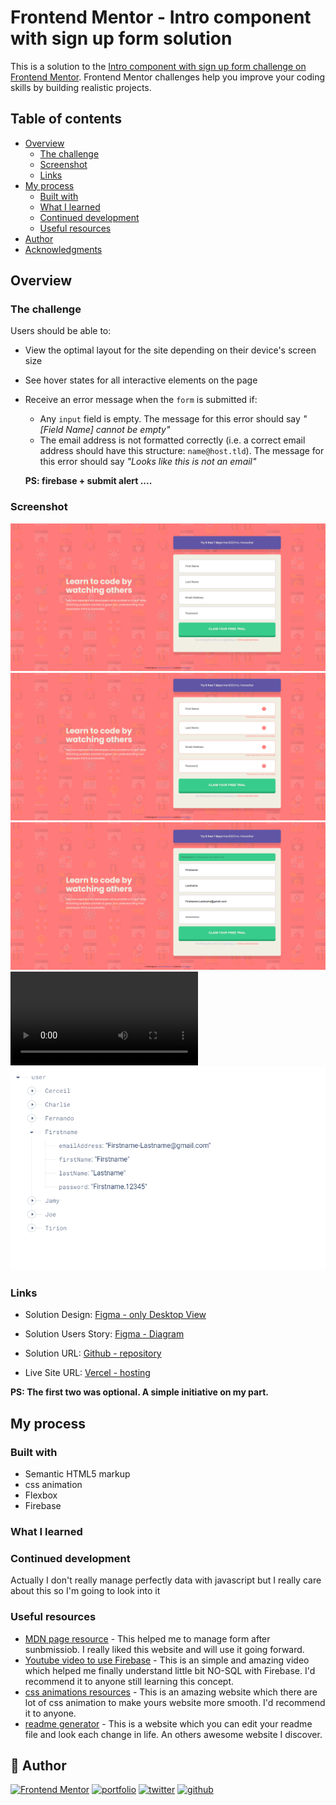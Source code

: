 # Frontend Mentor - Intro component with sign up form solution

This is a solution to the [Intro component with sign up form challenge on Frontend Mentor](https://www.frontendmentor.io/challenges/intro-component-with-signup-form-5cf91bd49edda32581d28fd1). Frontend Mentor challenges help you improve your coding skills by building realistic projects. 

## Table of contents

- [Overview](#overview)
  - [The challenge](#the-challenge)
  - [Screenshot](#screenshot)
  - [Links](#links)
- [My process](#my-process)
  - [Built with](#built-with)
  - [What I learned](#what-i-learned)
  - [Continued development](#continued-development)
  - [Useful resources](#useful-resources)
- [Author](#author)
- [Acknowledgments](#acknowledgments)


## Overview

### The challenge

Users should be able to:

- View the optimal layout for the site depending on their device's screen size
- See hover states for all interactive elements on the page
- Receive an error message when the `form` is submitted if:
  - Any `input` field is empty. The message for this error should say *"[Field Name] cannot be empty"*
  - The email address is not formatted correctly (i.e. a correct email address should have this structure: `name@host.tld`). The message for this error should say *"Looks like this is not an email"*

  **PS: firebase + submit alert ....**

### Screenshot

![Desktop Screen](./screenshots/DesktopView.png)
![Desktop Screen * Active states](./screenshots/DesktopView-activeState.png)
![Desktop Screen * Success submit](./screenshots/DesktopView-successSubmit.png)
![Mobile Screen](./screenshots/MobileView.mp4)
![Firebase Database](./screenshots/FirebaseDatabase.png/)




### Links

- Solution Design: [Figma - only Desktop View](https://www.figma.com/file/XJeeX7mLhLa4GOrtFNzpRc/signup-form?type=design&mode=design&t=2pJQDxuug6tJdrfN-1)
- Solution Users Story: [Figma - Diagram](https://www.figma.com/file/1a6Sj0CaarcrDQm6I8qY2s/signup-form---diagram---user-story?type=whiteboard&node-id=975%3A342&t=ZNFxXD0rtXn6fnoL-1)

- Solution URL: [Github - repository](https://github.com/404diaby/intro-component-with-sign-up-form)
- Live Site URL: [Vercel - hosting](https://intro-component-with-sign-up-form-one-mocha.vercel.app/)

**PS: The first two was optional. A simple initiative on my part.**
## My process

### Built with

- Semantic HTML5 markup
- css animation
- Flexbox
- Firebase

### What I learned


### Continued development

Actually I don't really manage perfectly data with javascript but  I really care about this so I'm going to look into it

### Useful resources

- [MDN page resource](https://developer.mozilla.org/fr/docs/Learn/Forms/Form_validation) - This helped me to manage form after sunbmissiob. I really liked this website and will use it going forward.
- [Youtube video to use Firebase](https://www.youtube.com/watch?v=2crtIMKf9bs&ab_channel=CreativeTutorial) - This is an simple and amazing video which helped me finally understand little bit NO-SQL with Firebase. I'd recommend it to anyone still learning this concept.
- [css animations  resources](https://animista.net/) - This is an amazing website which  there are lot of css animation to make yours website more smooth. I'd recommend it to anyone.
- [readme generator](https://readme.so/fr/editor) - This is a website which you can edit your readme file and look each change in life. An others awesome website I discover.



## 🔗 Author

[![Frontend Mentor](https://img.shields.io/badge/Front--end_mentor-0A66C2?style=for-the-badge&logo=symfony&logoColor=white)](https://www.frontendmentor.io/profile/404diaby)
[![portfolio](https://img.shields.io/badge/my_portfolio-FF7B00?style=for-the-badge&logo=ko-fi&logoColor=white)](https://diaby-mamadou.vercel.app/)
[![twitter](https://img.shields.io/badge/twitter-1DA1F2?style=for-the-badge&logo=twitter&logoColor=white)](https://twitter.com/404diaby)
[![github](https://img.shields.io/badge/github-000?style=for-the-badge&logo=github&logoColor=white)](https://github.com/404diaby)


